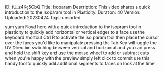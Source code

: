 ID: tU_z4Kg5CbQ
Title: Isoparam
Description: This video shares a quick introduction to the Isoparam tool in Plasticity.
Duration: 40
Version: 
Uploaded: 20230424
Tags: unsorted

yum yum Floyd here with a quick
introduction to the isopram tool in
plasticity to quickly add horizontal or
vertical edges to a face use the
keyboard shortcut Ctrl R to activate the
iso param tool then place the cursor
over the faces you'd like to manipulate
pressing the Tab Key will toggle the UV
Direction switching between vertical and
horizontal and you can press and hold
the shift key and use the mouse wheel to
add or subtract cuts when you're happy
with the preview simply left click to
commit use this handy tool to quickly
add additional segments to faces oh look
at the time
